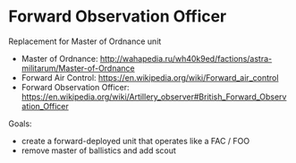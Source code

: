 # Forward Observation Officer

Replacement for Master of Ordnance unit

- Master of Ordnance: http://wahapedia.ru/wh40k9ed/factions/astra-militarum/Master-of-Ordnance
- Forward Air Control: https://en.wikipedia.org/wiki/Forward_air_control
- Forward Observation Officer: https://en.wikipedia.org/wiki/Artillery_observer#British_Forward_Observation_Officer

Goals:
- create a forward-deployed unit that operates like a FAC / FOO
- remove master of ballistics and add scout
